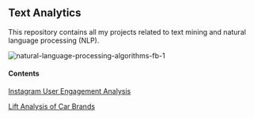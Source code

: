 ## Text Analytics 
This repository contains all my projects related to text mining and natural language processing (NLP).

![natural-language-processing-algorithms-fb-1](https://user-images.githubusercontent.com/44115595/72587561-38ba6180-38bb-11ea-89c4-737d77749672.png)

#### Contents
[Instagram User Engagement Analysis](https://github.com/sahanasub/Text-Analytics/tree/master/Is%20a%20Picture%20Worth%20a%20Thousand%20Words%3F)

[Lift Analysis of Car Brands](https://github.com/sahanasub/Text-Analytics/tree/master/Lift%20Analysis%20of%20Car%20Brands)
